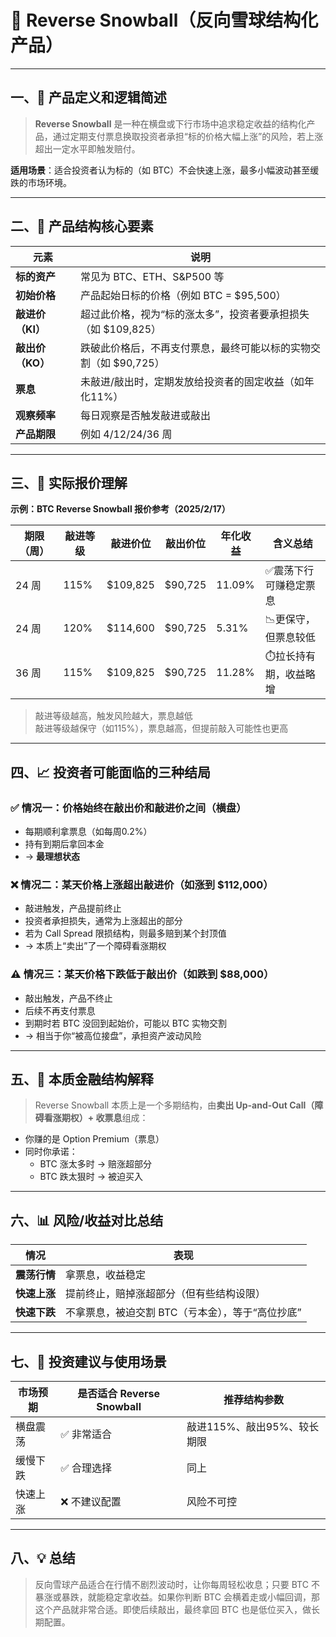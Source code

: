 # 📘 Reverse Snowball（反向雪球结构化产品）

---

## 一、📌 产品定义和逻辑简述

> **Reverse Snowball** 是一种在横盘或下行市场中追求稳定收益的结构化产品，通过定期支付票息换取投资者承担“标的价格大幅上涨”的风险，若上涨超出一定水平即触发赔付。

**适用场景**：适合投资者认为标的（如 BTC）不会快速上涨，最多小幅波动甚至缓跌的市场环境。

---

## 二、🧠 产品结构核心要素

| 元素         | 说明 |
|--------------|------|
| **标的资产**     | 常见为 BTC、ETH、S&P500 等 |
| **初始价格**     | 产品起始日标的价格（例如 BTC = $95,500） |
| **敲进价（KI）** | 超过此价格，视为“标的涨太多”，投资者要承担损失（如 $109,825） |
| **敲出价（KO）** | 跌破此价格后，不再支付票息，最终可能以标的实物交割（如 $90,725） |
| **票息**        | 未敲进/敲出时，定期发放给投资者的固定收益（如年化11%） |
| **观察频率**     | 每日观察是否触发敲进或敲出 |
| **产品期限**     | 例如 4/12/24/36 周 |

---

## 三、🧪 实际报价理解

**示例：BTC Reverse Snowball 报价参考（2025/2/17）**

| 期限（周） | 敲进等级 | 敲进价位 | 敲出价位 | 年化收益 | 含义总结 |
|------------|----------|-----------|-----------|-----------|-----------|
| 24 周      | 115%     | $109,825  | $90,725   | 11.09%    | ✅震荡下行可赚稳定票息 |
| 24 周      | 120%     | $114,600  | $90,725   | 5.31%     | 📉更保守，但票息较低 |
| 36 周      | 115%     | $109,825  | $90,725   | 11.28%    | ⏱️拉长持有期，收益略增 |

> 敲进等级越高，触发风险越大，票息越低  
> 敲进等级越保守（如115%），票息越高，但提前敲入可能性也更高

---

## 四、📈 投资者可能面临的三种结局

### ✅ 情况一：价格始终在敲出价和敲进价之间（横盘）
- 每期顺利拿票息（如每周0.2%）
- 持有到期后拿回本金
- → **最理想状态**

### ❌ 情况二：某天价格上涨超出敲进价（如涨到 $112,000）
- 敲进触发，产品提前终止
- 投资者承担损失，通常为上涨超出的部分
- 若为 Call Spread 限损结构，则最多赔到某个封顶值
- → 本质上“卖出”了一个障碍看涨期权

### ⚠️ 情况三：某天价格下跌低于敲出价（如跌到 $88,000）
- 敲出触发，产品不终止
- 后续不再支付票息
- 到期时若 BTC 没回到起始价，可能以 BTC 实物交割
- → 相当于你“被高位接盘”，承担资产波动风险

---

## 五、🧩 本质金融结构解释

> Reverse Snowball 本质上是一个多期结构，由**卖出 Up-and-Out Call（障碍看涨期权）+ 收票息**组成：

- 你赚的是 Option Premium（票息）
- 同时你承诺：
  - BTC 涨太多时 → 赔涨超部分
  - BTC 跌太狠时 → 被迫买入

---

## 六、📊 风险/收益对比总结

| 情况        | 表现                                               |
|-------------|----------------------------------------------------|
| **震荡行情**   | 拿票息，收益稳定                                      |
| **快速上涨**   | 提前终止，赔掉涨超部分（但有些结构设限）                     |
| **快速下跌**   | 不拿票息，被迫交割 BTC（亏本金），等于“高位抄底”            |

---

## 七、🎯 投资建议与使用场景

| 市场预期   | 是否适合 Reverse Snowball | 推荐结构参数             |
|------------|-----------------------------|--------------------------|
| 横盘震荡   | ✅ 非常适合                  | 敲进115%、敲出95%、较长期限 |
| 缓慢下跌   | ✅ 合理选择                  | 同上                     |
| 快速上涨   | ❌ 不建议配置                | 风险不可控                |

---

## 八、💡 总结

> 反向雪球产品适合在行情不剧烈波动时，让你每周轻松收息；只要 BTC 不暴涨或暴跌，就能稳定拿收益。如果你判断 BTC 会横着走或小幅回调，那这个产品就非常合适。即使后续敲出，最终拿回 BTC 也是低位买入，做长期配置。
